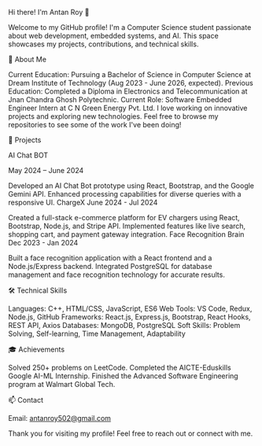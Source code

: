 Hi there! I'm Antan Roy 👋

Welcome to my GitHub profile! I'm a Computer Science student passionate about web development, embedded systems, and AI. This space showcases my projects, contributions, and technical skills.

🚀 About Me

Current Education: Pursuing a Bachelor of Science in Computer Science at Dream Institute of Technology (Aug 2023 - June 2026, expected).
Previous Education: Completed a Diploma in Electronics and Telecommunication at Jnan Chandra Ghosh Polytechnic.
Current Role: Software Embedded Engineer Intern at C N Green Energy Pvt. Ltd.
I love working on innovative projects and exploring new technologies. Feel free to browse my repositories to see some of the work I've been doing!

🌟 Projects


AI Chat BOT

May 2024 – June 2024


Developed an AI Chat Bot prototype using React, Bootstrap, and the Google Gemini API.
Enhanced processing capabilities for diverse queries with a responsive UI.
ChargeX
June 2024 - Jul 2024


Created a full-stack e-commerce platform for EV chargers using React, Bootstrap, Node.js, and Stripe API.
Implemented features like live search, shopping cart, and payment gateway integration.
Face Recognition Brain
Dec 2023 - Jan 2024


Built a face recognition application with a React frontend and a Node.js/Express backend.
Integrated PostgreSQL for database management and face recognition technology for accurate results.

🛠 Technical Skills

Languages: C++, HTML/CSS, JavaScript, ES6
Web Tools: VS Code, Redux, Node.js, GitHub
Frameworks: React.js, Express.js, Bootstrap, React Hooks, REST API, Axios
Databases: MongoDB, PostgreSQL
Soft Skills: Problem Solving, Self-learning, Time Management, Adaptability

🎓 Achievements

Solved 250+ problems on LeetCode.
Completed the AICTE-Eduskills Google AI-ML Internship.
Finished the Advanced Software Engineering program at Walmart Global Tech.

📫 Contact

Email: antanroy502@gmail.com

Thank you for visiting my profile! Feel free to reach out or connect with me.
